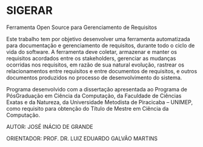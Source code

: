 # SIGERAR
Ferramenta Open Source para Gerenciamento de Requisitos

Este trabalho tem por objetivo desenvolver uma ferramenta automatizada para documentação e gerenciamento de requisitos, durante todo o ciclo de vida do software. A ferramenta deve coletar, armazenar e manter os requisitos acordados entre os stakeholders, gerenciar as mudanças ocorridas nos requisitos, em razão de sua natural evolução, rastrear os relacionamentos entre requisitos e entre documentos de requisitos, e outros documentos produzidos no processo de desenvolvimento do sistema.

Programa desenvolvido com a dissertação apresentada ao Programa de PósGraduação em Ciência da Computação, da Faculdade de Ciências Exatas e da Natureza, da Universidade Metodista de Piracicaba – UNIMEP, como requisito para obtenção do Título de Mestre em Ciência da Computação.

AUTOR: JOSÉ INÁCIO DE GRANDE

ORIENTADOR: PROF. DR. LUIZ EDUARDO GALVÃO MARTINS

